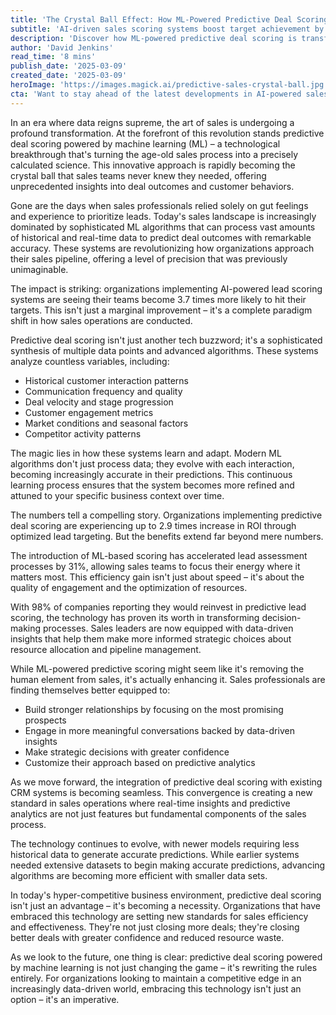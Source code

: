```yaml
---
title: 'The Crystal Ball Effect: How ML-Powered Predictive Deal Scoring is Revolutionizing Modern Sales'
subtitle: 'AI-driven sales scoring systems boost target achievement by 3.7x'
description: 'Discover how ML-powered predictive deal scoring is transforming modern sales operations, with organizations seeing 3.7x improvement in target achievement and 2.9x increase in ROI. This technological breakthrough is turning sales from an art into a data-driven science, providing unprecedented insights into deal outcomes and customer behaviors.'
author: 'David Jenkins'
read_time: '8 mins'
publish_date: '2025-03-09'
created_date: '2025-03-09'
heroImage: 'https://images.magick.ai/predictive-sales-crystal-ball.jpg'
cta: 'Want to stay ahead of the latest developments in AI-powered sales technology? Follow us on LinkedIn for regular insights and updates on how machine learning is revolutionizing the sales landscape.'
---
```


In an era where data reigns supreme, the art of sales is undergoing a profound transformation. At the forefront of this revolution stands predictive deal scoring powered by machine learning (ML) – a technological breakthrough that's turning the age-old sales process into a precisely calculated science. This innovative approach is rapidly becoming the crystal ball that sales teams never knew they needed, offering unprecedented insights into deal outcomes and customer behaviors.

Gone are the days when sales professionals relied solely on gut feelings and experience to prioritize leads. Today's sales landscape is increasingly dominated by sophisticated ML algorithms that can process vast amounts of historical and real-time data to predict deal outcomes with remarkable accuracy. These systems are revolutionizing how organizations approach their sales pipeline, offering a level of precision that was previously unimaginable.

The impact is striking: organizations implementing AI-powered lead scoring systems are seeing their teams become 3.7 times more likely to hit their targets. This isn't just a marginal improvement – it's a complete paradigm shift in how sales operations are conducted.

Predictive deal scoring isn't just another tech buzzword; it's a sophisticated synthesis of multiple data points and advanced algorithms. These systems analyze countless variables, including:

- Historical customer interaction patterns
- Communication frequency and quality
- Deal velocity and stage progression
- Customer engagement metrics
- Market conditions and seasonal factors
- Competitor activity patterns

The magic lies in how these systems learn and adapt. Modern ML algorithms don't just process data; they evolve with each interaction, becoming increasingly accurate in their predictions. This continuous learning process ensures that the system becomes more refined and attuned to your specific business context over time.

The numbers tell a compelling story. Organizations implementing predictive deal scoring are experiencing up to 2.9 times increase in ROI through optimized lead targeting. But the benefits extend far beyond mere numbers.

The introduction of ML-based scoring has accelerated lead assessment processes by 31%, allowing sales teams to focus their energy where it matters most. This efficiency gain isn't just about speed – it's about the quality of engagement and the optimization of resources.

With 98% of companies reporting they would reinvest in predictive lead scoring, the technology has proven its worth in transforming decision-making processes. Sales leaders are now equipped with data-driven insights that help them make more informed strategic choices about resource allocation and pipeline management.

While ML-powered predictive scoring might seem like it's removing the human element from sales, it's actually enhancing it. Sales professionals are finding themselves better equipped to:

- Build stronger relationships by focusing on the most promising prospects
- Engage in more meaningful conversations backed by data-driven insights
- Make strategic decisions with greater confidence
- Customize their approach based on predictive analytics

As we move forward, the integration of predictive deal scoring with existing CRM systems is becoming seamless. This convergence is creating a new standard in sales operations where real-time insights and predictive analytics are not just features but fundamental components of the sales process.

The technology continues to evolve, with newer models requiring less historical data to generate accurate predictions. While earlier systems needed extensive datasets to begin making accurate predictions, advancing algorithms are becoming more efficient with smaller data sets.

In today's hyper-competitive business environment, predictive deal scoring isn't just an advantage – it's becoming a necessity. Organizations that have embraced this technology are setting new standards for sales efficiency and effectiveness. They're not just closing more deals; they're closing better deals with greater confidence and reduced resource waste.

As we look to the future, one thing is clear: predictive deal scoring powered by machine learning is not just changing the game – it's rewriting the rules entirely. For organizations looking to maintain a competitive edge in an increasingly data-driven world, embracing this technology isn't just an option – it's an imperative.